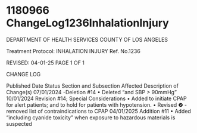# 1180966 ChangeLog1236InhalationInjury

DEPARTMENT OF HEALTH SERVICES 
COUNTY OF LOS ANGELES 
 
Treatment Protocol: INHALATION INJURY Ref. No.1236 
 
 
 
 
 
 
REVISED: 04-01-25 PAGE 1 OF 1 
 
CHANGE LOG 
 
Published 
Date 
Status Section and 
Subsection Affected 
Description of Change(s) 
07/01/2024 -Deletion #14 
• Deleted “and SBP > 90mmHg” 
10/01/2024 Revision #14; 
Special 
Considerations 
• Added to initiate CPAP for alert 
patients; and to hold for patients 
with hypotension. 
• Revised ❷ - removed list of 
contraindications to CPAP 
04/01/2025 Addition #11 
• Added “including cyanide 
toxicity” when exposure to 
hazardous materials is 
suspected
